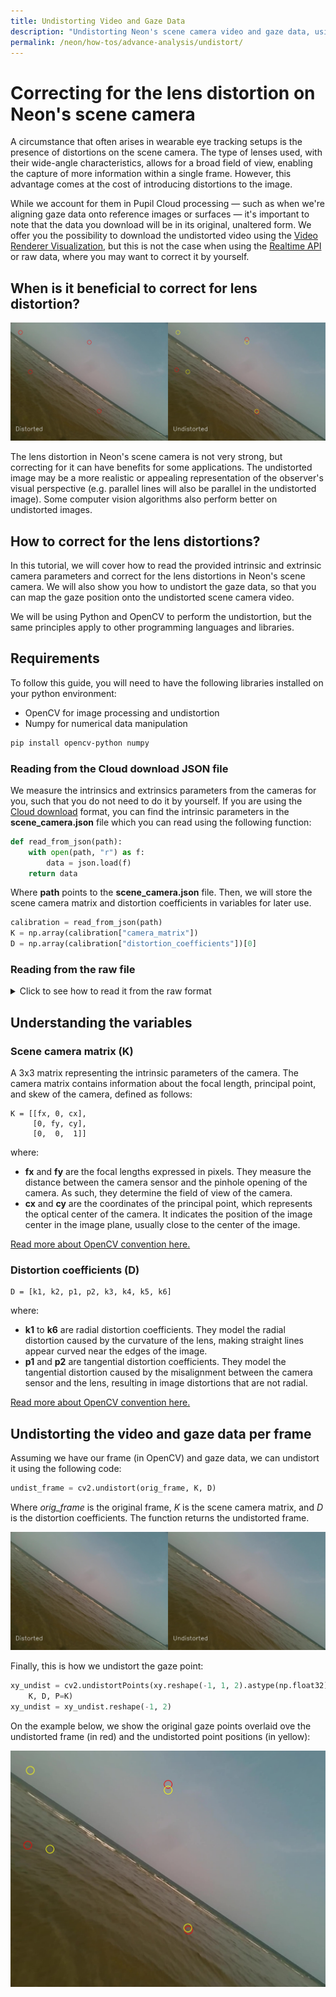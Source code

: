 ```yaml
---
title: Undistorting Video and Gaze Data
description: "Undistorting Neon's scene camera video and gaze data, using the intrinsic and extrinsic camera parameters."
permalink: /neon/how-tos/advance-analysis/undistort/
---
```

# Correcting for the lens distortion on Neon's scene camera
A circumstance that often arises in wearable eye tracking setups is the presence of distortions on the scene camera. The type of lenses used, with their wide-angle characteristics, allows for a broad field of view, enabling the capture of more information within a single frame. However, this advantage comes at the cost of introducing distortions to the image. <!-- rectilinear distortions -->

While we account for them in Pupil Cloud processing — such as when we're aligning gaze data onto reference images or surfaces — it's important to note that the data you download will be in its original, unaltered form.
We offer you the possibility to download the undistorted video using the [Video Renderer Visualization](https://docs-staging.pupil-labs.com/neon/pupil-cloud/visualizations/video-renderer/), but this is not the case when using the [Realtime API](https://docs-staging.pupil-labs.com/neon/real-time-api/tutorials/) or raw data, where you may want to correct it by yourself.

## When is it beneficial to correct for lens distortion?

![Side by side comparison of a distorted and undistorted image with gaze positions overlaid.](./sidebyside_neon_with_gaze.jpg)

The lens distortion in Neon's scene camera is not very strong, but correcting for it can have benefits for some applications. The undistorted image may be a more realistic or appealing representation of the observer's visual perspective (e.g. parallel lines will also be parallel in the undistorted image). Some computer vision algorithms also perform better on undistorted images.

## How to correct for the lens distortions?
In this tutorial, we will cover how to read the provided intrinsic and extrinsic camera parameters and correct for the lens distortions in Neon's scene camera. We will also show you how to undistort the gaze data, so that you can map the gaze position onto the undistorted scene camera video.

We will be using Python and OpenCV to perform the undistortion, but the same principles apply to other programming languages and libraries.

## Requirements
To follow this guide, you will need to have the following libraries installed on your python environment:

- OpenCV for image processing and undistortion
- Numpy for numerical data manipulation

```bash
pip install opencv-python numpy
```

### Reading from the Cloud download JSON file

We measure the intrinsics and extrinsics parameters from the cameras for you, such that you do not need to do it by yourself. If you are using the [Cloud download](https://docs-staging.pupil-labs.com/neon/general/data-format/#scene-camera-json) format, you can find the intrinsic parameters in the **scene_camera.json** file which you can read using the following function:

```python
def read_from_json(path):
    with open(path, "r") as f:
        data = json.load(f)
    return data
```
Where **path** points to the **scene_camera.json** file. Then, we will store the scene camera matrix and distortion coefficients in variables for later use.

```python
calibration = read_from_json(path)
K = np.array(calibration["camera_matrix"])
D = np.array(calibration["distortion_coefficients"])[0]
```

### Reading from the raw file
<details><summary>Click to see how to read it from the raw format</summary><br>
<!-- This is collapsed   -->
If you are using the RAW data, this data is also stored there. The calibration parameters are stored in a binary file, and you can read it using the following function:


```python
def read_instrinsics_neon(path):
    return np.fromfile(
        path,
        np.dtype(
            [
                ("version", "u1"),
                ("serial", "6a"),
                ("scene_camera_matrix", "(3,3)d"),
                ("scene_distortion_coefficients", "8d"),
                ("scene_extrinsics_affine_matrix", "(4,4)d"),
                ("right_camera_matrix", "(3,3)d"),
                ("right_distortion_coefficients", "8d"),
                ("right_extrinsics_affine_matrix", "(4,4)d"),
                ("left_camera_matrix", "(3,3)d"),
                ("left_distortion_coefficients", "8d"),
                ("left_extrinsics_affine_matrix", "(4,4)d"),
                ("crc", "u4"),
            ]
        ),
    )
```

Where **path** points to the calibration file, which is located in the same folder as the raw data with the name **calibration.bin**. Then, we will store the scene camera matrix and distortion coefficients in variables for later use.

``` python
calibration = read_instrinsics_neon(path)
K = calibration["scene_camera_matrix"][0]
D = calibration["scene_distortion_coefficients"][0]
```

</details>
<!-- empty line   -->

## Understanding the variables

### Scene camera matrix (K)
A 3x3 matrix representing the intrinsic parameters of the camera. The camera matrix contains information about the focal length, principal point, and skew of the camera, defined as follows:

```
K = [[fx, 0, cx],
     [0, fy, cy],
     [0,  0,  1]]
```

where:

- **fx** and **fy** are the focal lengths expressed in pixels. They measure the distance between the camera sensor and the pinhole opening of the camera. As such, they determine the field of view of the camera.
- **cx** and **cy** are the coordinates of the principal point, which represents the optical center of the camera. It indicates the position of the image center in the image plane, usually close to the center of the image.

[Read more about OpenCV convention here.](https://docs.opencv.org/4.x/dc/dbb/tutorial_py_calibration.html)

### Distortion coefficients (D)

```
D = [k1, k2, p1, p2, k3, k4, k5, k6]
```

where:

- **k1** to **k6** are radial distortion coefficients. They model the radial distortion caused by the curvature of the lens, making straight lines appear curved near the edges of the image.
- **p1** and **p2** are tangential distortion coefficients. They model the tangential distortion caused by the misalignment between the camera sensor and the lens, resulting in image distortions that are not radial.

[Read more about OpenCV convention here.](https://docs.opencv.org/4.x/dc/dbb/tutorial_py_calibration.html)

## Undistorting the video and gaze data per frame
Assuming we have our frame (in OpenCV) and gaze data, we can undistort it using the following code:

```python
undist_frame = cv2.undistort(orig_frame, K, D)
```

Where *orig_frame* is the original frame, *K* is the scene camera matrix, and *D* is the distortion coefficients. The function returns the undistorted frame.

![Side by side comparison of a distorted and undistorted image.](./sidebyside_neon.jpg)

Finally, this is how we undistort the gaze point:

```python
xy_undist = cv2.undistortPoints(xy.reshape(-1, 1, 2).astype(np.float32), 
    K, D, P=K)
xy_undist = xy_undist.reshape(-1, 2)
```
On the example below, we show the original gaze points overlaid ove the undistorted frame (in red) and the undistorted point positions (in yellow):

![Image showing the original frame overlaid with the undistorted frame.](./undist_neon_with_gaze.jpg)